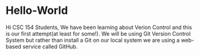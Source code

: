 # Hello-World
Hi CSC 154 Students, We have been learning about Verion Control and this is our first attempt(at least for some!). We will be using Git Version Control System but rather than install a Git on our local system we are using a web-based service called GitHub.
